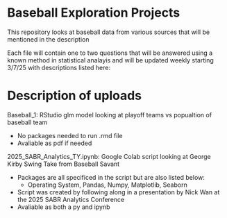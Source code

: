 # Baseball Exploration Projects 
This repository looks at baseball data from various sources that will be mentioned in the description

Each file will contain one to two questions that will be answered using a known method in statistical analayis and will be updated weekly starting 3/7/25 with descriptions listed here:

# Description of uploads

Baseball_1: RStudio glm model looking at playoff teams vs popualtion of baseball team
  - No packages needed to run .rmd file
  - Avaliable as pdf if needed

2025_SABR_Analytics_TY.ipynb: Google Colab script looking at George Kirby Swing Take from Baseball Savant
  - Packages are all specificed in the script but are also listed below:
      - Operating System, Pandas, Numpy, Matplotlib, Seaborn
  - Script was created by following along in a presentation by Nick Wan at the 2025 SABR Analytics Conference
  - Avaliable as both a py and ipynb
